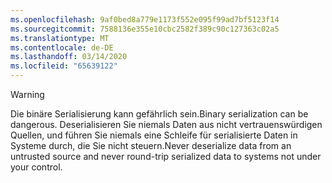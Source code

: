 ```yaml
---
ms.openlocfilehash: 9af0bed8a779e1173f552e095f99ad7bf5123f14
ms.sourcegitcommit: 7588136e355e10cbc2582f389c90c127363c02a5
ms.translationtype: MT
ms.contentlocale: de-DE
ms.lasthandoff: 03/14/2020
ms.locfileid: "65639122"
---
```

> [!WARNING]
> <span data-ttu-id="bcab4-101">Die binäre Serialisierung kann gefährlich sein.</span><span class="sxs-lookup"><span data-stu-id="bcab4-101">Binary serialization can be dangerous.</span></span> <span data-ttu-id="bcab4-102">Deserialisieren Sie niemals Daten aus nicht vertrauenswürdigen Quellen, und führen Sie niemals eine Schleife für serialisierte Daten in Systeme durch, die Sie nicht steuern.</span><span class="sxs-lookup"><span data-stu-id="bcab4-102">Never deserialize data from an untrusted source and never round-trip serialized data to systems not under your control.</span></span>
